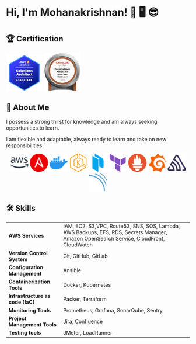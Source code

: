 
# Hi, I'm Mohanakrishnan! 👋 🖥️ 😎
<!-- [![linkedin](https://img.shields.io/badge/linkedin-0A66C2?style=for-the-badge&logo=linkedin&logoColor=white)](https://www.linkedin.com/in/mohanakrishnan-v-aa93b2144/)  -->


## 🏆 Certification
<div style="text-align:left">
  <img width="100" height="100" img src="./asset/aws-certified-solutions-architect-associate.png">
  <img width="100" height="106" img src="./asset/oracle-cloud-infrastructure-badge.png">  
</div>


## 🚀 About Me 
I possess a strong thirst for knowledge and am always seeking opportunities to learn.

I am flexible and adaptable, always ready to learn and take on new responsibilities.

<div style="text-align:center">
  <img width="50" height="50" img src="./asset/amazonaws-color.svg">
  <!-- <img width="50" height="50" img src="./asset/git-color.svg">
  <img width="50" height="50" img src="./asset/gitlab-color.svg"> -->
  <img width="50" height="50" img src="./asset/ansible-color.svg">
  <img width="50" height="50" img src="./asset/docker-color.svg">
  <img width="50" height="50" img src="./asset/amazoneks-color.svg">
  <img width="50" height="50" img src="./asset/packer-color.svg">
  <img width="50" height="50" img src="./asset/terraform-color.svg">
  <img width="50" height="50" img src="./asset/prometheus-color.svg">
  <img width="50" height="50" img src="./asset/grafana-color.svg">
  <img width="50" height="50" img src="./asset/sentry-color.svg">
  <img width="50" height="50" img src="./asset/sonarqube-color.svg">
</div>



## 🛠 Skills
|||
|-|-|
| **AWS Services** | IAM, EC2, S3,VPC, Route53, SNS, SQS, Lambda, AWS Backups, EFS, RDS, Secrets Manager, Amazon OpenSearch Service, CloudFront, CloudWatch|
| **Version Control System**| Git, GitHub, GitLab|
| **Configuration Management**| Ansible |
| **Containerization Tools**| Docker, Kubernetes |
| **Infrastructure as code (IaC)**| Packer, Terraform |
| **Monitoring Tools**| Prometheus, Grafana, SonarQube, Sentry |
| **Project Management Tools**| Jira, Confluence |
| **Testing tools**| JMeter, LoadRunner |


